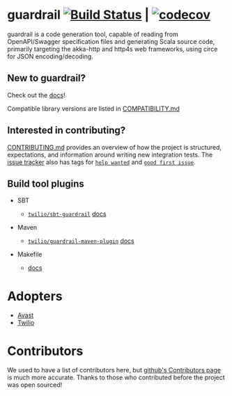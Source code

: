 guardrail [![Build Status](https://github.com/twilio/guardrail/workflows/Scala%20CI/badge.svg)](https://github.com/twilio/guardrail/actions?query=workflow%3A%22Scala+CI%22) | [![codecov](https://codecov.io/gh/twilio/guardrail/branch/master/graph/badge.svg)](https://codecov.io/gh/twilio/guardrail)
===

guardrail is a code generation tool, capable of reading from OpenAPI/Swagger specification files and generating Scala source code, primarily targeting the akka-http and http4s web frameworks, using circe for JSON encoding/decoding.

New to guardrail?
---

Check out the [docs](https://guardrail.dev/)!

Compatible library versions are listed in [COMPATIBILITY.md](COMPATIBILITY.md)

Interested in contributing?
---

[CONTRIBUTING.md](CONTRIBUTING.md) provides an overview of how the project is structured, expectations, and information around writing new integration tests.
The [issue tracker](https://github.com/twilio/guardrail/issues) also has tags for [`help wanted`](https://github.com/twilio/guardrail/issues?q=is%3Aissue+is%3Aopen+label%3A%22help+wanted%22) and [`good first issue`](https://github.com/twilio/guardrail/issues?q=is%3Aissue+is%3Aopen+label%3A%22good+first+issue%22).

Build tool plugins
------------------

- SBT
  - [`twilio/sbt-guardrail`](https://github.com/twilio/sbt-guardrail) [docs](docs/plugins/sbt.md)

- Maven
  - [`twilio/guardrail-maven-plugin`](https://github.com/twilio/guardrail-maven-plugin) [docs](docs/plugins/maven.md)

- Makefile
  - [docs](docs/plugins/make.md)

Adopters
========

- [Avast](https://www.avast.com/)
- [Twilio](https://www.twilio.com/)

Contributors
============

We used to have a list of contributors here, but [github's Contributors page](https://github.com/twilio/guardrail/graphs/contributors) is much more accurate. Thanks to those who contributed before the project was open sourced!
